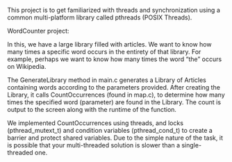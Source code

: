 This project is to get familiarized with threads and synchronization using
a common multi-platform library called pthreads (POSIX Threads).

WordCounter project:

In this, we have a large library filled with articles. We want to know how many times a specific word occurs in the entirety of that library. For example, perhaps we want to know how many
times the word “the” occurs on Wikipedia.

The GenerateLibrary method in main.c generates a Library of Articles containing words according to the
parameters provided. After creating the Library, it calls CountOccurrences (found in map.c), to
determine how many times the specified word (parameter) are found in the Library. The count
is output to the screen along with the runtime of the function.

We implemented CountOccurrences using threads, and locks (pthread_mutext_t) and condition
variables (pthread_cond_t) to create a barrier and protect shared variables. Due to the simple nature of the task, it is possible that your multi-threaded solution is slower than a single-threaded one.